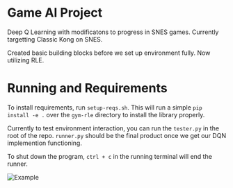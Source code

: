 # Game AI Project

Deep Q Learning with modificatons to progress in SNES games.
Currently targetting Classic Kong on SNES.

Created basic building blocks before we set up environment fully.
Now utilizing RLE.

# Running and Requirements

To install requirements, run `setup-reqs.sh`.
This will run a simple `pip install -e .` over the `gym-rle` directory to install the library properly.

Currently to test environment interaction, you can run the `tester.py` in the root of the repo.
`runner.py` should be the final product once we get our DQN implemention functioning.

To shut down the program, `ctrl + c` in the running terminal will end the runner.

![Example](https://raw.githubusercontent.com/westinn/game-ai-project/master/setup-example.png)
